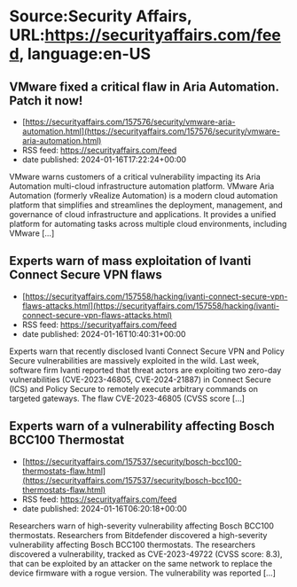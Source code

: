 # Source:Security Affairs, URL:https://securityaffairs.com/feed, language:en-US

## VMware fixed a critical flaw in Aria Automation. Patch it now!
 - [https://securityaffairs.com/157576/security/vmware-aria-automation.html](https://securityaffairs.com/157576/security/vmware-aria-automation.html)
 - RSS feed: https://securityaffairs.com/feed
 - date published: 2024-01-16T17:22:24+00:00

VMware warns customers of a critical vulnerability impacting its Aria Automation multi-cloud infrastructure automation platform. VMware Aria Automation (formerly vRealize Automation) is a modern cloud automation platform that simplifies and streamlines the deployment, management, and governance of cloud infrastructure and applications. It provides a unified platform for automating tasks across multiple cloud environments, including VMware [&#8230;]

## Experts warn of mass exploitation of Ivanti Connect Secure VPN flaws
 - [https://securityaffairs.com/157558/hacking/ivanti-connect-secure-vpn-flaws-attacks.html](https://securityaffairs.com/157558/hacking/ivanti-connect-secure-vpn-flaws-attacks.html)
 - RSS feed: https://securityaffairs.com/feed
 - date published: 2024-01-16T10:40:31+00:00

Experts warn that recently disclosed Ivanti Connect Secure VPN and Policy Secure vulnerabilities are massively exploited in the wild. Last week, software firm Ivanti reported that threat actors are exploiting two zero-day vulnerabilities (CVE-2023-46805, CVE-2024-21887) in Connect Secure (ICS) and Policy Secure to remotely execute arbitrary commands on targeted gateways. The flaw CVE-2023-46805 (CVSS score [&#8230;]

## Experts warn of a vulnerability affecting Bosch BCC100 Thermostat
 - [https://securityaffairs.com/157537/security/bosch-bcc100-thermostats-flaw.html](https://securityaffairs.com/157537/security/bosch-bcc100-thermostats-flaw.html)
 - RSS feed: https://securityaffairs.com/feed
 - date published: 2024-01-16T06:20:18+00:00

Researchers warn of high-severity vulnerability affecting Bosch BCC100 thermostats. Researchers from Bitdefender discovered a high-severity vulnerability affecting Bosch BCC100 thermostats. The researchers discovered a vulnerability, tracked as CVE-2023-49722 (CVSS score: 8.3), that can be exploited by an attacker on the same network to replace the device firmware with a rogue version. The vulnerability was reported [&#8230;]

